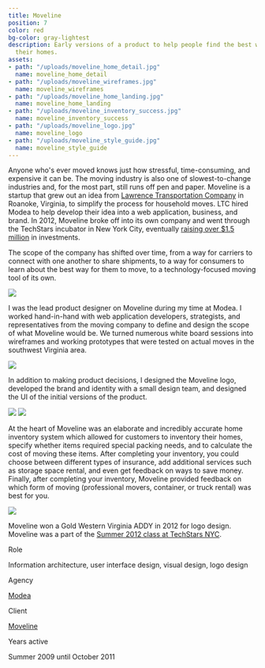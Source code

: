 ```yaml
---
title: Moveline
position: 7
color: red
bg-color: gray-lightest
description: Early versions of a product to help people find the best way to move
  their homes.
assets:
- path: "/uploads/moveline_home_detail.jpg"
  name: moveline_home_detail
- path: "/uploads/moveline_wireframes.jpg"
  name: moveline_wireframes
- path: "/uploads/moveline_home_landing.jpg"
  name: moveline_home_landing
- path: "/uploads/moveline_inventory_success.jpg"
  name: moveline_inventory_success
- path: "/uploads/moveline_logo.jpg"
  name: moveline_logo
- path: "/uploads/moveline_style_guide.jpg"
  name: moveline_style_guide
---
```


Anyone who's ever moved knows just how stressful, time-consuming, and expensive it can be. The moving industry is also one of slowest-to-change industries and, for the most part, still runs off pen and paper. Moveline is a startup that grew out an idea from [Lawrence Transportation Company](http://lawrencetransportation.com) in Roanoke, Virginia, to simplify the  process for household moves. LTC hired Modea to help develop their idea into a web application, business, and brand. In 2012, Moveline broke off into its own company and went through the TechStars incubator in New York City, eventually [raising over $1.5 million](http://pandodaily.com/2012/10/31/moveline-raises-1-5-million-to-deal-with-moving-companies-so-you-never-have-to/) in investments.

The scope of the company has shifted over time, from a way for carriers to connect with one another to share shipments, to a way for consumers to learn about the best way for them to move, to a technology-focused moving tool of its own.

<div class="mt-sm-4 mb-sm-4 ml-md-n4 mr-md-n4">
<img src="/uploads/moveline_wireframes.jpg">
</div>

I was the lead product designer on Moveline during my time at Modea. I worked hand-in-hand with web application developers, strategists, and representatives from the moving company to define and design the scope of what Moveline would be. We turned numerous white board sessions into wireframes and working prototypes that were tested on actual moves in the southwest Virginia area.

<div class="mt-sm-4 mb-sm-4 ml-md-n4 mr-md-n4">
<img src="/uploads/moveline_logo.jpg">
</div>

In addition to making product decisions, I designed the Moveline logo, developed the brand and identity with a small design team, and designed the UI of the initial versions of the product. 

<div class="mt-sm-4 mb-sm-4 ml-md-n4 mr-md-n4">
<img src="/uploads/moveline_home_landing.jpg">
<img src="/uploads/moveline_home_detail.jpg">
</div>

At the heart of Moveline was an elaborate and incredibly accurate home inventory system which allowed for customers to inventory their homes, specify whether items required special packing needs, and to calculate the cost of moving these items. After completing your inventory, you could choose between different types of insurance, add additional services such as storage space rental, and even get feedback on ways to save money. Finally, after completing your inventory, Moveline provided feedback on which form of moving (professional movers, container, or truck rental) was best for you.

<div class="mt-sm-4 mb-sm-4 ml-md-n4 mr-md-n4">
<img src="/uploads/moveline_inventory_success.jpg">
</div>

Moveline won a Gold Western Virginia ADDY in 2012 for logo design.
Moveline was a part of the [Summer 2012 class at TechStars NYC](http://techcrunch.com/2012/06/14/the-full-run-down-on-all-13-startups-at-techstars-nyc-demo-day-2012/).


<div class="col-group text-small mt-sm-4 mb-sm-4">
    <div class="col col-sm-12 col-md-3">
        <p class="bold mb-sm-0 mb-md-1">Role</p>
    </div>
    <div class="col col-sm-12 col-md-9">
        <p class="mb-sm-1">Information architecture, user interface design, visual design, logo design</p>
    </div>
    <div class="col col-sm-12 col-md-3">
        <p class="bold mb-sm-0 mb-md-1">Agency</p>
    </div>
    <div class="col col-sm-12 col-md-9">
        <p class="mb-sm-1"><a href="http://modea.com" target="_blank">Modea</a></p>
    </div>
    <div class="col col-sm-12 col-md-3">
        <p class="bold mb-sm-0 mb-md-1">Client</p>
    </div>
    <div class="col col-sm-12 col-md-9">
        <p class="mb-sm-1"><a href="http://moveline.com" target="_blank">Moveline</a></p>
    </div>
    <div class="col col-sm-12 col-md-3">
        <p class="bold mb-sm-0 mb-md-1">Years active</p>
    </div>
    <div class="col col-sm-12 col-md-9">
        <p class="mb-sm-1">Summer 2009 until October 2011</p>
    </div>
</div>

